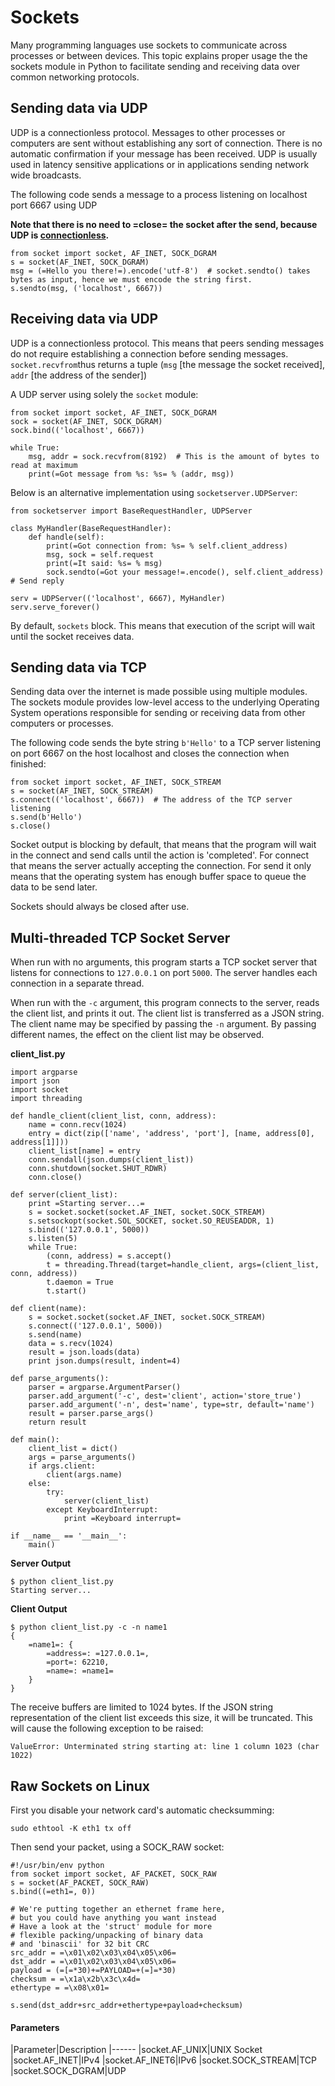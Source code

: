 # Sockets


Many programming languages use sockets to communicate across processes or between devices. This topic explains proper usage the the sockets module in Python to facilitate sending and receiving data over common networking protocols.



## Sending data via UDP


UDP is a connectionless protocol. Messages to other processes or computers are sent without establishing any sort of connection. There is no automatic confirmation if your message has been received. UDP is usually used in latency sensitive applications or in applications sending network wide broadcasts.

The following code sends a message to a process listening on localhost port 6667 using UDP

**Note that there is no need to =close= the socket after the send, because UDP is [connectionless](https://en.wikipedia.org/wiki/Connectionless_communication).**

```
from socket import socket, AF_INET, SOCK_DGRAM
s = socket(AF_INET, SOCK_DGRAM)
msg = (=Hello you there!=).encode('utf-8')  # socket.sendto() takes bytes as input, hence we must encode the string first.
s.sendto(msg, ('localhost', 6667)) 

```



## Receiving data via UDP


UDP is a connectionless protocol. This means that peers sending messages do not require establishing a connection before sending messages. `socket.recvfrom`thus returns a tuple (`msg` [the message the socket received], `addr` [the address of the sender])

A UDP server using solely the `socket` module:

```
from socket import socket, AF_INET, SOCK_DGRAM
sock = socket(AF_INET, SOCK_DGRAM)
sock.bind(('localhost', 6667))

while True:
    msg, addr = sock.recvfrom(8192)  # This is the amount of bytes to read at maximum
    print(=Got message from %s: %s= % (addr, msg))

```

Below is an alternative implementation using `socketserver.UDPServer`:

```
from socketserver import BaseRequestHandler, UDPServer

class MyHandler(BaseRequestHandler):
    def handle(self):
        print(=Got connection from: %s= % self.client_address)
        msg, sock = self.request
        print(=It said: %s= % msg)
        sock.sendto(=Got your message!=.encode(), self.client_address) # Send reply

serv = UDPServer(('localhost', 6667), MyHandler)
serv.serve_forever()

```

By default, `sockets` block.  This means that execution of the script will wait until the socket receives data.



## Sending data via TCP


Sending data over the internet is made possible using multiple modules. The sockets module provides low-level access to the underlying Operating System operations responsible for sending or receiving data from other computers or processes.

The following code sends the byte string `b'Hello'` to a TCP server listening on port 6667 on the host localhost and closes the connection when finished:

```
from socket import socket, AF_INET, SOCK_STREAM
s = socket(AF_INET, SOCK_STREAM)
s.connect(('localhost', 6667))  # The address of the TCP server listening
s.send(b'Hello')
s.close()

```

Socket output is blocking by default, that means that the program will wait in the connect and send calls until the action is 'completed'. For connect that means the server actually accepting the connection. For send it only means that the operating system has enough buffer space to queue the data to be send later.

Sockets should always be closed after use.



## Multi-threaded TCP Socket Server


When run with no arguments, this program starts a TCP socket server that listens for connections to `127.0.0.1` on port `5000`. The server handles each connection in a separate thread.

When run with the `-c` argument, this program connects to the server, reads the client list, and prints it out. The client list is transferred as a JSON string. The client name may be specified by passing the `-n` argument. By passing different names, the effect on the client list may be observed.

**client_list.py**

```
import argparse
import json
import socket
import threading

def handle_client(client_list, conn, address):
    name = conn.recv(1024)
    entry = dict(zip(['name', 'address', 'port'], [name, address[0], address[1]]))
    client_list[name] = entry
    conn.sendall(json.dumps(client_list))
    conn.shutdown(socket.SHUT_RDWR)
    conn.close()

def server(client_list):
    print =Starting server...=
    s = socket.socket(socket.AF_INET, socket.SOCK_STREAM)
    s.setsockopt(socket.SOL_SOCKET, socket.SO_REUSEADDR, 1)
    s.bind(('127.0.0.1', 5000))
    s.listen(5)
    while True:
        (conn, address) = s.accept()
        t = threading.Thread(target=handle_client, args=(client_list, conn, address))
        t.daemon = True
        t.start()

def client(name):
    s = socket.socket(socket.AF_INET, socket.SOCK_STREAM)
    s.connect(('127.0.0.1', 5000))
    s.send(name)
    data = s.recv(1024)
    result = json.loads(data)
    print json.dumps(result, indent=4)

def parse_arguments():
    parser = argparse.ArgumentParser()
    parser.add_argument('-c', dest='client', action='store_true')
    parser.add_argument('-n', dest='name', type=str, default='name')
    result = parser.parse_args()
    return result

def main():
    client_list = dict()
    args = parse_arguments()
    if args.client:
        client(args.name)
    else:
        try:
            server(client_list)
        except KeyboardInterrupt:
            print =Keyboard interrupt=

if __name__ == '__main__':
    main()

```

**Server Output**

```
$ python client_list.py
Starting server...

```

**Client Output**

```
$ python client_list.py -c -n name1
{
    =name1=: {
        =address=: =127.0.0.1=, 
        =port=: 62210, 
        =name=: =name1=
    }
}

```

The receive buffers are limited to 1024 bytes. If the JSON string representation of the client list exceeds this size, it will be truncated. This will cause the following exception to be raised:

```
ValueError: Unterminated string starting at: line 1 column 1023 (char 1022)

```



## Raw Sockets on Linux


First you disable your network card's automatic checksumming:

```
sudo ethtool -K eth1 tx off

```

Then send your packet, using a SOCK_RAW socket:

```
#!/usr/bin/env python
from socket import socket, AF_PACKET, SOCK_RAW
s = socket(AF_PACKET, SOCK_RAW)
s.bind((=eth1=, 0))

# We're putting together an ethernet frame here, 
# but you could have anything you want instead
# Have a look at the 'struct' module for more 
# flexible packing/unpacking of binary data
# and 'binascii' for 32 bit CRC
src_addr = =\x01\x02\x03\x04\x05\x06=
dst_addr = =\x01\x02\x03\x04\x05\x06=
payload = (=[=*30)+=PAYLOAD=+(=]=*30)
checksum = =\x1a\x2b\x3c\x4d=
ethertype = =\x08\x01=

s.send(dst_addr+src_addr+ethertype+payload+checksum)

```



#### Parameters


|Parameter|Description
|------
|socket.AF_UNIX|UNIX Socket
|socket.AF_INET|IPv4
|socket.AF_INET6|IPv6
|socket.SOCK_STREAM|TCP
|socket.SOCK_DGRAM|UDP

